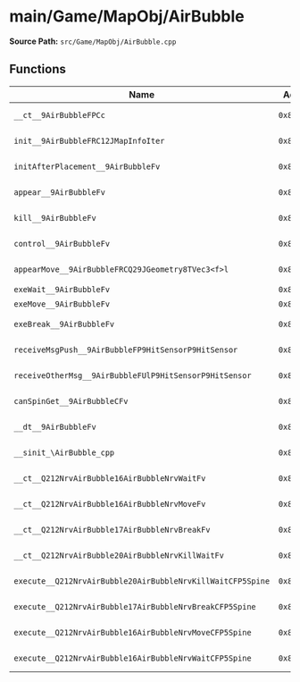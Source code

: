# main/Game/MapObj/AirBubble

**Source Path:** `src/Game/MapObj/AirBubble.cpp`

## Functions

| Name | Address | Match % |
|------|---------|---------|
| `__ct__9AirBubbleFPCc` | `0x801A53D8` | :white_check_mark: (100.0%) |
| `init__9AirBubbleFRC12JMapInfoIter` | `0x801A5434` | :x: (79.4%) |
| `initAfterPlacement__9AirBubbleFv` | `0x801A5544` | :white_check_mark: (100.0%) |
| `appear__9AirBubbleFv` | `0x801A5588` | :white_check_mark: (100.0%) |
| `kill__9AirBubbleFv` | `0x801A558C` | :white_check_mark: (100.0%) |
| `control__9AirBubbleFv` | `0x801A55D0` | :white_check_mark: (100.0%) |
| `appearMove__9AirBubbleFRCQ29JGeometry8TVec3<f>l` | `0x801A55D4` | :white_check_mark: (100.0%) |
| `exeWait__9AirBubbleFv` | `0x801A5664` | :x: (0.0%) |
| `exeMove__9AirBubbleFv` | `0x801A57E0` | :x: (0.0%) |
| `exeBreak__9AirBubbleFv` | `0x801A59A8` | :white_check_mark: (100.0%) |
| `receiveMsgPush__9AirBubbleFP9HitSensorP9HitSensor` | `0x801A5A2C` | :white_check_mark: (100.0%) |
| `receiveOtherMsg__9AirBubbleFUlP9HitSensorP9HitSensor` | `0x801A5AB4` | :white_check_mark: (100.0%) |
| `canSpinGet__9AirBubbleCFv` | `0x801A5BE8` | :white_check_mark: (100.0%) |
| `__dt__9AirBubbleFv` | `0x801A5C40` | :x: (95.7%) |
| `__sinit_\AirBubble_cpp` | `0x801A5C9C` | :white_check_mark: (100.0%) |
| `__ct__Q212NrvAirBubble16AirBubbleNrvWaitFv` | `0x801A5CD8` | :white_check_mark: (100.0%) |
| `__ct__Q212NrvAirBubble16AirBubbleNrvMoveFv` | `0x801A5CE8` | :white_check_mark: (100.0%) |
| `__ct__Q212NrvAirBubble17AirBubbleNrvBreakFv` | `0x801A5CF8` | :white_check_mark: (100.0%) |
| `__ct__Q212NrvAirBubble20AirBubbleNrvKillWaitFv` | `0x801A5D08` | :white_check_mark: (100.0%) |
| `execute__Q212NrvAirBubble20AirBubbleNrvKillWaitCFP5Spine` | `0x801A5D18` | :white_check_mark: (100.0%) |
| `execute__Q212NrvAirBubble17AirBubbleNrvBreakCFP5Spine` | `0x801A5D68` | :white_check_mark: (100.0%) |
| `execute__Q212NrvAirBubble16AirBubbleNrvMoveCFP5Spine` | `0x801A5D70` | :white_check_mark: (100.0%) |
| `execute__Q212NrvAirBubble16AirBubbleNrvWaitCFP5Spine` | `0x801A5D78` | :white_check_mark: (100.0%) |